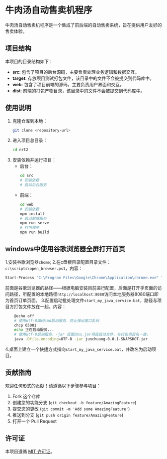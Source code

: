 # 牛肉汤自动售卖机程序

牛肉汤自动售卖机程序是一个集成了前后端的自动售卖系统，旨在提供用户友好的售卖体验。

## 项目结构

本项目的目录结构如下：


- **src**: 包含了项目的后台源码，主要负责处理业务逻辑和数据交互。
- **target**: 存放项目测试打包文件，该目录中的文件不会被提交到代码库中。
- **web**: 包含了项目前端的源码，主要负责用户界面和交互。
- **dist**: 前端的打包产物目录，该目录中的文件不会被提交到代码库中。

## 使用说明

1. 克隆仓库到本地：
    ```bash
    git clone <repository-url>
    ```
2. 进入项目总目录：
    ```bash
    cd nrt2
    ```
3. 安装依赖并运行项目：
    - 后台：
        ```bash
        cd src
        # 安装依赖
        # 启动后台服务
        ```
    - 前端：
        ```bash
        cd web
        # 安装依赖
        npm install 
        # 启动前端服务
        npm run serve
        # 打包程序
        npm run build
        ```



## windows中使用谷歌浏览器全屏打开首页

1.安装谷歌浏览器`chome`;
2.在c盘根目录配置目录文件：`c:\scripts\open_browser.ps1`，内容：
```bash
Start-Process "C:\Program Files\Google\Chrome\Application\chrome.exe" "--start-fullscreen http://localhost:8080"
```
前面是谷歌浏览器的路径——根据电脑安装目前进行配置，后面是打开乎页面的访问路径，所配置的本地路径`http://localhost:8080`访问本地服务器8080端口即为首页订单页面。
3.配置启动批处理文件`start_my_java_service.bat`，路径与项目方打包文件放在一起。内容：
```bash
    @echo off
    # 使用utf-8编码cmd启动服务，防止弹出窗口乱码
    chcp 65001
    echo 正在启动服务...
    # 使用utf-8启动服务，-jar 后面的xx.jar项目启动文件，与打包项目名一致。
    java -Dfile.encoding=UTF-8 -jar junchuang-0.0.1-SNAPSHOT.jar
```
4.桌面上建立一个快捷方式指向`start_my_java_service.bat`，并改名为启动项目。


## 贡献指南

欢迎任何形式的贡献！请遵循以下步骤参与项目：

1. Fork 这个仓库
2. 创建您的功能分支 (`git checkout -b feature/AmazingFeature`)
3. 提交您的更改 (`git commit -m 'Add some AmazingFeature'`)
4. 推送到分支 (`git push origin feature/AmazingFeature`)
5. 打开一个 Pull Request

## 许可证

本项目遵循 [MIT 许可证](LICENSE)。
